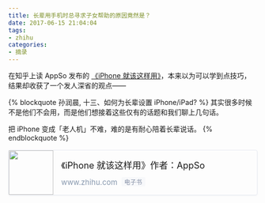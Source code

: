 ```yaml
---
title: 长辈用手机时总寻求子女帮助的原因竟然是？
date: 2017-06-15 21:04:04
tags:
- zhihu
categories:
- 摘录
---
```


在知乎上读 AppSo 发布的 [《iPhone 就该这样用》](https://www.zhihu.com/publications/book/119554848)，本来以为可以学到点技巧，结果却收获了一个发人深省的观点——

{% blockquote 孙润晨, 十三、如何为长辈设置 iPhone/iPad? %}
其实很多时候不是他们不会用，而是他们想接着这些仅有的话题和我们聊上几句话。

把 iPhone 变成「老人机」不难，难的是有耐心陪着长辈说话。
{% endblockquote %}

<a href="https://www.zhihu.com/publications/book/119554848" target="_blank" style="position:relative;text-decoration:none;display:-webkit-box;display:-ms-flexbox;display:flex;-webkit-box-pack:justify;-ms-flex-pack:justify;justify-content:space-between;margin-top:16px;margin-bottom:16px;cursor:pointer;border:1px solid #e7eaf1;border-radius:4px;box-shadow: 0 1px 3px 0 rgba(0,34,77,.05);">
	<img src="https://pic1.zhimg.com/v2-f23e0da5cb6788cca75e186d11699c8c_qhd.jpg" style="border:none;padding:0;-ms-flex-negative:0;flex-shrink:0;width:90px;height: 90px;-o-object-fit:cover;object-fit:cover;"><span style="display:-webkit-box;display:-ms-flexbox;display:flex;width:100%;padding:10px 16px;overflow:hidden;-webkit-box-orient:vertical;-webkit-box-direction:normal;-ms-flex-direction:column;flex-direction:column;-ms-flex-pack:distribute;justify-content:space-around;"><span style="font-size:18px;font-weight:400;">《iPhone 就该这样用》作者：AppSo</span><span style="overflow:hidden;font-size:15px;color:#8798ae;text-overflow:ellipsis;word-wrap:normal;white-space:nowrap;">www.zhihu.com<span style="display:inline-block;padding:1px 6px;margin-left:8px;font-size:12px;line-height:normal;color:#8590a6;vertical-align:1px;background-color:#f7f8fa;border-radius:3px;">电子书</span></span></span></a>

